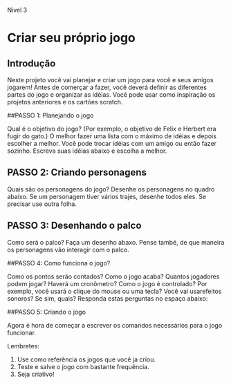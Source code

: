 Nível 3

# Criar seu próprio jogo

## Introdução
Neste projeto você vai planejar e criar um jogo para você e seus amigos jogarem! 
Antes de comerçar a fazer, você deverá definir as diferentes partes do jogo e organizar as idéias. 
Você pode usar como inspiração os projetos anteriores e os cartões scratch.


##PASSO 1: Planejando o jogo

Qual é o objetivo do jogo? (Por exemplo, o objetivo de Felix e Herbert era fugir do gato.) 
O melhor fazer uma lista com o máximo de idéias e depois escolher a melhor. 
Você pode trocar idéias com um amigo ou então fazer sozinho. 
Escreva suas idéias abaixo e escolha a melhor.



## PASSO 2: Criando personagens

Quais são os personagens do jogo? Desenhe os personagens no quadro abaixo. Se um personagem tiver vários trajes, desenhe todos eles. Se precisar use outra folha.


## PASSO 3: Desenhando o palco

Como será o palco? Faça um desenho abaxo. Pense també, de que maneira os personagens vão interagir com o palco.

##PASSO 4: Como funciona o jogo?

Como os pontos serão contados? Como o jogo acaba? Quantos jogadores podem jogar? Haverá um cronômetro?
Como o jogo é controlado? Por exemplo, você usará o clique do mouse ou uma tecla? Você vai usarefeitos sonoros? Se sim, quais?
Responda estas perguntas no espaço abaixo:


##PASSO 5: Criando o jogo

Agora é hora de começar a escrever os comandos necessários para o jogo funcionar.

Lembretes:

1. Use como referência os jogos que você ja criou.
2. Teste e salve o jogo com bastante frequência.
3. Seja criativo!
